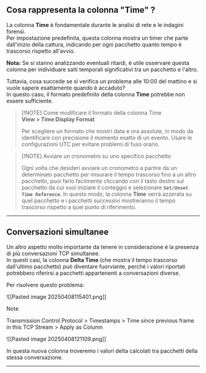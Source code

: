 ## **Cosa rappresenta la colonna "Time" ?**

La colonna **Time** è fondamentale durante le analisi di rete e le indagini forensi.  
Per impostazione predefinita, questa colonna mostra un timer che parte dall'inizio della cattura, indicando per ogni pacchetto quanto tempo è trascorso rispetto all'avvio.

**Nota:** Se si stanno analizzando eventuali ritardi, è utile osservare questa colonna per individuare salti temporali significativi tra un pacchetto e l'altro.

Tuttavia, cosa succede se si verifica un problema alle 10:00 del mattino e si vuole sapere esattamente quando è accaduto?  
In questo caso, il formato predefinito della colonna **Time** potrebbe non essere sufficiente.

> [!NOTE] Come modificare il formato della colonna Time  
> **View > Time Display Format** 
> 
> Per scegliere un formato che mostri data e ora assolute, in modo da identificare con precisione il momento esatto di un evento. Usare le configurazioni UTC per evitare problemi di fuso orario.


> [!NOTE] Avviare un cronometro su uno specifico pacchetto
> 
> Ogni volta che desideri avviare un cronometro a partire da un determinato pacchetto per misurare il tempo trascorso fino a un altro pacchetto, puoi farlo facilmente cliccando con il tasto destro sul pacchetto da cui vuoi iniziare il conteggio e selezionare **`Set/Unset Time Reference`**.  In questo modo, la colonna **Time** verrà azzerata su quel pacchetto e i pacchetti successivi mostreranno il tempo trascorso rispetto a quel punto di riferimento.

---

## **Conversazioni simultanee**

Un altro aspetto molto importante da tenere in considerazione è la presenza di più conversazioni TCP simultanee.  
In questi casi, la colonna **Delta Time** (che mostra il tempo trascorso dall'ultimo pacchetto) può diventare fuorviante, perché i valori riportati potrebbero riferirsi a pacchetti appartenenti a conversazioni diverse.

Per risolvere questo problema:

![[Pasted image 20250408115401.png]]


> [!NOTE]
> 
> Transmission Control Protocol > Timestamps > Time since previous frame in this TCP Stream > Apply as Column


![[Pasted image 20250408121109.png]]

In questa nuova colonna troveremo i valori delta calcolati tra pacchetti della stessa conversazione.

---
